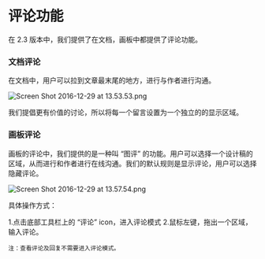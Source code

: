 # 评论功能

在 2.3 版本中，我们提供了在文档，画板中都提供了评论功能。

### 文档评论

在文档中，用户可以拉到文章最末尾的地方，进行与作者进行沟通。

![Screen Shot 2016-12-29 at 13.53.53.png](https://zos.alipayobjects.com/skylark/bac5d496-373c-4b24-8be0-dfa16cf6b925/attach/3/608fe5fc7f4d7e1b/ScreenShot2016-12-29at13.53.53.png)

我们提倡更有价值的讨论，所以将每一个留言设置为一个独立的的显示区域。


### 画板评论

画板的评论中，我们提供的是一种叫 “图评” 的功能。用户可以选择一个设计稿的区域，从而进行和作者进行在线沟通。我们的默认规则是显示评论，用户可以选择隐藏评论。

![Screen Shot 2016-12-29 at 13.57.54.png](https://private.alipayobjects.com/alipay-rmsdeploy-image/rmsportal/GwMjEQioTsBsKGynwHpC.gif)

具体操作方式：

1.点击底部工具栏上的 “评论” icon，进入评论模式
2.鼠标左键，拖出一个区域，输入评论。


`注：查看评论及回复不需要进入评论模式。`

